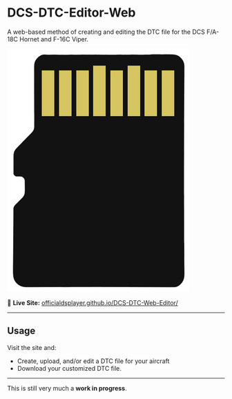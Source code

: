 # DCS-DTC-Editor-Web

A web-based method of creating and editing the DTC file for the DCS F/A-18C Hornet and F-16C Viper.

![icon](icons/DTC_Icon_Smaller.png)

🔗 **Live Site:**
[officialdsplayer.github.io/DCS-DTC-Web-Editor/](https://officialdsplayer.github.io/DCS-DTC-Web-Editor/)

---

## Usage

Visit the site and:

- Create, upload, and/or edit a DTC file for your aircraft
- Download your customized DTC file.

---

This is still very much a **work in progress**.
